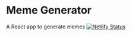 # Meme Generator
A React app to generate memes
[![Netlify Status](https://api.netlify.com/api/v1/badges/2fb0d1a1-fb89-491e-b27d-f0963229ef9c/deploy-status)](https://app.netlify.com/sites/admiring-northcutt-24e809/deploys)